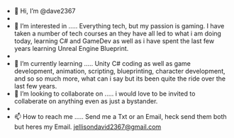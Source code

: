 - 👋 Hi, I’m @dave2367
- 
- 👀 I’m interested in ..... Everything tech, but my passion is gaming. I have taken a number of tech courses an they have all led to what i am doing today, learning C# and GameDev as well as i have spent the last few years learning Unreal Engine Blueprint.
- 
- 🌱 I’m currently learning ..... Unity C# coding as well as game development, animation, scripting, blueprinting, character development, and so so much more, what can i say but its been quite the ride over the last few years.
- 💞️ I’m looking to collaborate on ..... i would love to be invited to collaberate on anything even as just a bystander.
- 
- 📫 How to reach me ..... Send me a Txt or an Email, heck send them both but heres my Email. jellisondavid2367@gmail.com 

<!---
dave2367/dave2367 is a ✨ special ✨ repository because its `README.md` (this file) appears on your GitHub profile.
You can click the Preview link to take a look at your changes.
--->
